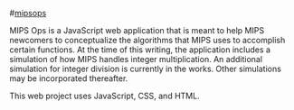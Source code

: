 #[mipsops](https://mipsops.firebaseapp.com/)

MIPS Ops is a JavaScript web application that is meant to help MIPS newcomers to conceptualize the algorithms
that MIPS uses to accomplish certain functions. At the time of this writing, the application includes a simulation of
how MIPS handles integer multiplication. An additional simulation for integer division is currently in the works.
Other simulations may be incorporated thereafter.

This web project uses JavaScript, CSS, and HTML.


